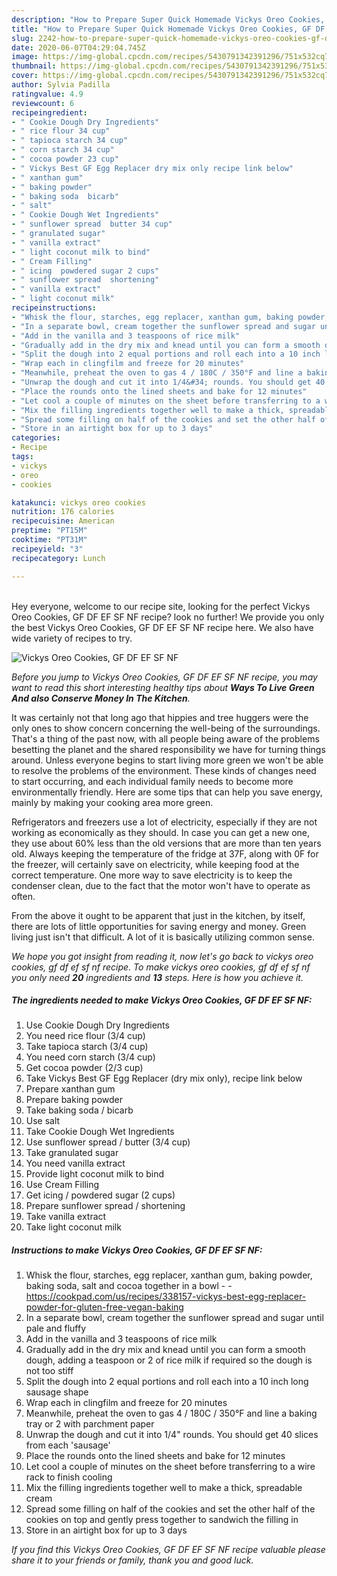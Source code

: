 ```yaml
---
description: "How to Prepare Super Quick Homemade Vickys Oreo Cookies, GF DF EF SF NF"
title: "How to Prepare Super Quick Homemade Vickys Oreo Cookies, GF DF EF SF NF"
slug: 2242-how-to-prepare-super-quick-homemade-vickys-oreo-cookies-gf-df-ef-sf-nf
date: 2020-06-07T04:29:04.745Z
image: https://img-global.cpcdn.com/recipes/5430791342391296/751x532cq70/vickys-oreo-cookies-gf-df-ef-sf-nf-recipe-main-photo.jpg
thumbnail: https://img-global.cpcdn.com/recipes/5430791342391296/751x532cq70/vickys-oreo-cookies-gf-df-ef-sf-nf-recipe-main-photo.jpg
cover: https://img-global.cpcdn.com/recipes/5430791342391296/751x532cq70/vickys-oreo-cookies-gf-df-ef-sf-nf-recipe-main-photo.jpg
author: Sylvia Padilla
ratingvalue: 4.9
reviewcount: 6
recipeingredient:
- " Cookie Dough Dry Ingredients"
- " rice flour 34 cup"
- " tapioca starch 34 cup"
- " corn starch 34 cup"
- " cocoa powder 23 cup"
- " Vickys Best GF Egg Replacer dry mix only recipe link below"
- " xanthan gum"
- " baking powder"
- " baking soda  bicarb"
- " salt"
- " Cookie Dough Wet Ingredients"
- " sunflower spread  butter 34 cup"
- " granulated sugar"
- " vanilla extract"
- " light coconut milk to bind"
- " Cream Filling"
- " icing  powdered sugar 2 cups"
- " sunflower spread  shortening"
- " vanilla extract"
- " light coconut milk"
recipeinstructions:
- "Whisk the flour, starches, egg replacer, xanthan gum, baking powder, baking soda, salt and cocoa together in a bowl  https://cookpad.com/us/recipes/338157-vickys-best-egg-replacer-powder-for-gluten-free-vegan-baking"
- "In a separate bowl, cream together the sunflower spread and sugar until pale and fluffy"
- "Add in the vanilla and 3 teaspoons of rice milk"
- "Gradually add in the dry mix and knead until you can form a smooth dough, adding a teaspoon or 2 of rice milk if required so the dough is not too stiff"
- "Split the dough into 2 equal portions and roll each into a 10 inch long sausage shape"
- "Wrap each in clingfilm and freeze for 20 minutes"
- "Meanwhile, preheat the oven to gas 4 / 180C / 350°F and line a baking tray or 2 with parchment paper"
- "Unwrap the dough and cut it into 1/4&#34; rounds. You should get 40 slices from each &#39;sausage&#39;"
- "Place the rounds onto the lined sheets and bake for 12 minutes"
- "Let cool a couple of minutes on the sheet before transferring to a wire rack to finish cooling"
- "Mix the filling ingredients together well to make a thick, spreadable cream"
- "Spread some filling on half of the cookies and set the other half of the cookies on top and gently press together to sandwich the filling in"
- "Store in an airtight box for up to 3 days"
categories:
- Recipe
tags:
- vickys
- oreo
- cookies

katakunci: vickys oreo cookies 
nutrition: 176 calories
recipecuisine: American
preptime: "PT15M"
cooktime: "PT31M"
recipeyield: "3"
recipecategory: Lunch

---
```

<br>
Hey everyone, welcome to our recipe site, looking for the perfect Vickys Oreo Cookies, GF DF EF SF NF recipe? look no further! We provide you only the best Vickys Oreo Cookies, GF DF EF SF NF recipe here. We also have wide variety of recipes to try.
<br>


![Vickys Oreo Cookies, GF DF EF SF NF](https://img-global.cpcdn.com/recipes/5430791342391296/751x532cq70/vickys-oreo-cookies-gf-df-ef-sf-nf-recipe-main-photo.jpg)

<i>Before you jump to Vickys Oreo Cookies, GF DF EF SF NF recipe, you may want to read this short interesting healthy tips about 
<strong>Ways To Live Green And also Conserve Money In The Kitchen</strong>.</i>
</br>

It was certainly not that long ago that hippies and tree huggers were the only ones to show concern concerning the well-being of the surroundings. That's a thing of the past now, with all people being aware of the problems besetting the planet and the shared responsibility we have for turning things around. Unless everyone begins to start living more green we won't be able to resolve the problems of the environment. These kinds of changes need to start occurring, and each individual family needs to become more environmentally friendly. Here are some tips that can help you save energy, mainly by making your cooking area more green.

Refrigerators and freezers use a lot of electricity, especially if they are not working as economically as they should. In case you can get a new one, they use about 60% less than the old versions that are more than ten years old. Always keeping the temperature of the fridge at 37F, along with 0F for the freezer, will certainly save on electricity, while keeping food at the correct temperature. One more way to save electricity is to keep the condenser clean, due to the fact that the motor won't have to operate as often.

From the above it ought to be apparent that just in the kitchen, by itself, there are lots of little opportunities for saving energy and money. Green living just isn't that difficult. A lot of it is basically utilizing common sense.


<i>We hope you got insight from reading it, now let's go back to vickys oreo cookies, gf df ef sf nf recipe. To make vickys oreo cookies, gf df ef sf nf you only need <strong>20</strong> ingredients and <strong>13</strong> steps. Here is how you achieve it.
</i>

##### The ingredients needed to make Vickys Oreo Cookies, GF DF EF SF NF:

1. Use  Cookie Dough Dry Ingredients
1. You need  rice flour (3/4 cup)
1. Take  tapioca starch (3/4 cup)
1. You need  corn starch (3/4 cup)
1. Get  cocoa powder (2/3 cup)
1. Take  Vickys Best GF Egg Replacer (dry mix only), recipe link below
1. Prepare  xanthan gum
1. Prepare  baking powder
1. Take  baking soda / bicarb
1. Use  salt
1. Take  Cookie Dough Wet Ingredients
1. Use  sunflower spread / butter (3/4 cup)
1. Take  granulated sugar
1. You need  vanilla extract
1. Provide  light coconut milk to bind
1. Use  Cream Filling
1. Get  icing / powdered sugar (2 cups)
1. Prepare  sunflower spread / shortening
1. Take  vanilla extract
1. Take  light coconut milk


##### Instructions to make Vickys Oreo Cookies, GF DF EF SF NF:

1. Whisk the flour, starches, egg replacer, xanthan gum, baking powder, baking soda, salt and cocoa together in a bowl -  - https://cookpad.com/us/recipes/338157-vickys-best-egg-replacer-powder-for-gluten-free-vegan-baking
1. In a separate bowl, cream together the sunflower spread and sugar until pale and fluffy
1. Add in the vanilla and 3 teaspoons of rice milk
1. Gradually add in the dry mix and knead until you can form a smooth dough, adding a teaspoon or 2 of rice milk if required so the dough is not too stiff
1. Split the dough into 2 equal portions and roll each into a 10 inch long sausage shape
1. Wrap each in clingfilm and freeze for 20 minutes
1. Meanwhile, preheat the oven to gas 4 / 180C / 350°F and line a baking tray or 2 with parchment paper
1. Unwrap the dough and cut it into 1/4&#34; rounds. You should get 40 slices from each &#39;sausage&#39;
1. Place the rounds onto the lined sheets and bake for 12 minutes
1. Let cool a couple of minutes on the sheet before transferring to a wire rack to finish cooling
1. Mix the filling ingredients together well to make a thick, spreadable cream
1. Spread some filling on half of the cookies and set the other half of the cookies on top and gently press together to sandwich the filling in
1. Store in an airtight box for up to 3 days


<i>If you find this Vickys Oreo Cookies, GF DF EF SF NF recipe valuable please share it to your friends or family, thank you and good luck.</i>
